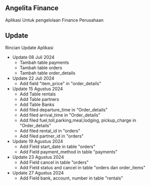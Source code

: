 ## Angelita Finance

Aplikasi Untuk pengelolaan Finance Perusahaan

## Update

Rincian Update Aplikasi

-   Update 08 Juli 2024
    -   Tambah table payments
    -   Tambah table orders
    -   Tambah table order_details
-   Update 22 Juli 2024
    -   Add field "item_price" in "order_details"
-   Update 15 Agustus 2024
    -   Add Table rentals
    -   Add Table partners
    -   Add Table Banks
    -   Add filed departure_time in "Order_details"
    -   Add filed arrival_time in "Order_details"
    -   Add filed fuel,toll,parking,meal,lodging, pickup_charge in "Order_details"
    -   Add filed rental_id in "orders"
    -   Add filed partner_id in "orders"
-   Update 19 Agustus 2024
    -   Add Field start_date in table "orders"
    -   Add Field payment_method in table "payments"
-   Update 23 Agustus 2024
    -   Add Field cancel in table "orders"
    -   Add Field status and cancel in table "orders dan order_items"
-   Update 27 Agustus 2024
    -   Add Field bank, account, number in table "rentals"
